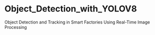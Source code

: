# Object_Detection_with_YOLOV8
Object Detection and Tracking in Smart Factories Using Real-Time Image Processing
